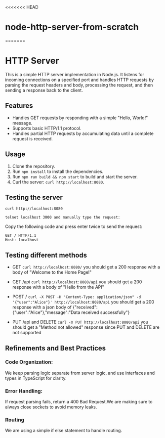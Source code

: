 <<<<<<< HEAD
# node-http-server-from-scratch
=======
# HTTP Server

This is a simple HTTP server implementation in Node.js. It listens for incoming connections on a specified port and handles HTTP requests by parsing the request headers and body, processing the request, and then sending a response back to the client.

## Features

- Handles GET requests by responding with a simple "Hello, World!" message.
- Supports basic HTTP/1.1 protocol.
- Handles partial HTTP requests by accumulating data until a complete request is received.

## Usage

1. Clone the repository.
2. Run `npm install` to install the dependencies.
3. Run `npm run build && npm start` to build and start the server.
4. Curl the server: `curl http://localhost:8080`.

## Testing the server

```
curl http://localhost:8080

telnet localhost 3000 and manually type the request:

```

Copy the following code and press enter twice to send the request:

```
GET / HTTP/1.1
Host: localhost
```

## Testing different methods
- GET
`curl http://localhost:8080/` you should get a 200 response with a body of "Welcome to the Home Page!"
- GET /api
`curl http://localhost:8080/api` you should get a 200 response with a body of "Hello from the API"

- POST /
`curl -X POST -H "Content-Type: application/json" -d '{"user":"Alice"}' http://localhost:8080/api` you should get a 200 response with a json body of {"received":{"user":"Alice"},"message":"Data received successfully"}

- PUT /api and DELETE
`curl -X PUT http://localhost:8080/api` you should get a "Method not allowed" response since PUT and DELETE are not supported



## Refinements and Best Practices

### Code Organization:

We keep parsing logic separate from server logic, and use interfaces and types in TypeScript for clarity.

### Error Handling:

If request parsing fails, return a 400 Bad Request.We are making sure to always close sockets to avoid memory leaks.

### Routing

We are using a simple if else statement to handle routing.
